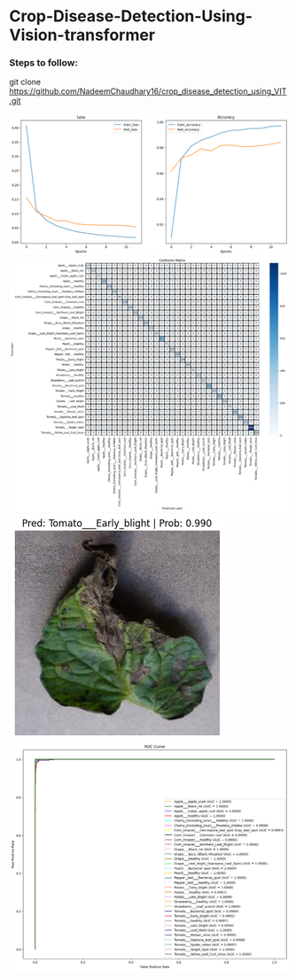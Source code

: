 # Crop-Disease-Detection-Using-Vision-transformer

### Steps to follow:

git clone https://github.com/NadeemChaudhary16/crop_disease_detection_using_VIT.git

![Accuracy Curve](https://raw.githubusercontent.com/NadeemChaudhary16/crop_disease_detection_using_VIT/master/images/curve.png)
![Confusion Matrix](https://raw.githubusercontent.com/NadeemChaudhary16/crop_disease_detection_using_VIT/master/images/confusion_matrix.png)
![Prediction](https://raw.githubusercontent.com/NadeemChaudhary16/crop_disease_detection_using_VIT/master/images/prediction.png)
![ROC Curve](https://raw.githubusercontent.com/NadeemChaudhary16/crop_disease_detection_using_VIT/master/images/ROC_curve.png)

